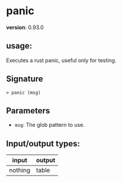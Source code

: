 # panic

**version**: 0.93.0

## **usage**:

Executes a rust panic, useful only for testing.

## Signature

`> panic (msg)`

## Parameters

- `msg`: The glob pattern to use.

## Input/output types:

| input   | output |
| ------- | ------ |
| nothing | table  |
